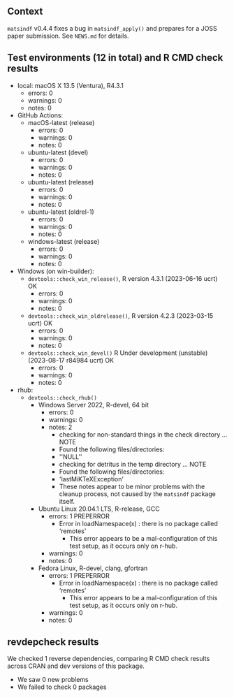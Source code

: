 ## Context

`matsindf` v0.4.4 fixes a bug in 
`matsindf_apply()` and prepares
for a JOSS paper submission.
See `NEWS.md` for details.


## Test environments (12 in total) and R CMD check results

* local: macOS X 13.5 (Ventura), R4.3.1
    * errors: 0
    * warnings: 0
    * notes: 0
* GitHub Actions: 
    * macOS-latest (release)
        * errors: 0
        * warnings: 0
        * notes: 0
    * ubuntu-latest (devel)
        * errors: 0
        * warnings: 0
        * notes: 0
    * ubuntu-latest (release)
        * errors: 0
        * warnings: 0
        * notes: 0
    * ubuntu-latest (oldrel-1)
        * errors: 0
        * warnings: 0
        * notes: 0
    * windows-latest (release)
        * errors: 0
        * warnings: 0
        * notes: 0
* Windows (on win-builder):
    * `devtools::check_win_release()`, R version 4.3.1 (2023-06-16 ucrt)                          OK
        * errors: 0
        * warnings: 0
        * notes: 0
    * `devtools::check_win_oldrelease()`, R version 4.2.3 (2023-03-15 ucrt)                       OK
        * errors: 0
        * warnings: 0
        * notes: 0
    * `devtools::check_win_devel()` R Under development (unstable) (2023-08-17 r84984 ucrt)       OK
        * errors: 0
        * warnings: 0
        * notes: 0
* rhub:
    * `devtools::check_rhub()`
        * Windows Server 2022, R-devel, 64 bit
            * errors: 0
            * warnings: 0
            * notes: 2 
                - checking for non-standard things in the check directory ... NOTE
                - Found the following files/directories:
                - ''NULL''
                - checking for detritus in the temp directory ... NOTE
                - Found the following files/directories:
                - 'lastMiKTeXException'
                - These notes appear to be minor problems with the cleanup process, not caused by the `matsindf` package itself.
        * Ubuntu Linux 20.04.1 LTS, R-release, GCC
            * errors: 1 PREPERROR
                -  Error in loadNamespace(x) : there is no package called ‘remotes’
                    - This error appears to be a mal-configuration of this test setup, 
                      as it occurs only on r-hub.
            * warnings: 0
            * notes: 0
        * Fedora Linux, R-devel, clang, gfortran
            * errors: 1 PREPERROR
                -  Error in loadNamespace(x) : there is no package called ‘remotes’
                    - This error appears to be a mal-configuration of this test setup, 
                      as it occurs only on r-hub.
            * warnings: 0
            * notes: 0


## revdepcheck results

We checked 1 reverse dependencies, comparing R CMD check results across CRAN and dev versions of this package.

 * We saw 0 new problems
 * We failed to check 0 packages

